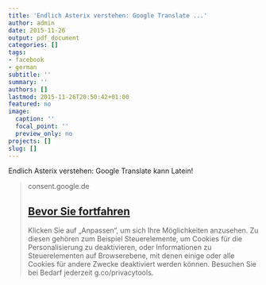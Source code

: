 ```yaml
---
title: 'Endlich Asterix verstehen: Google Translate ...'
author: admin
date: 2015-11-26
output: pdf_document
categories: []
tags:
- facebook
- german
subtitle: ''
summary: ''
authors: []
lastmod: 2015-11-26T20:50:42+01:00
featured: no
image:
  caption: ''
  focal_point: ''
  preview_only: no
projects: []
slug: []
---
```

Endlich Asterix verstehen: Google Translate kann Latein!
> consent.google.de
> ## [Bevor Sie fortfahren](https://translate.google.de/?ie=UTF-8&hl=de&client=tw-ob#la/de/Alea%20iacta%20est)
>
>Klicken Sie auf „Anpassen“, um sich Ihre Möglichkeiten anzusehen. Zu diesen gehören zum Beispiel Steuerelemente, um Cookies für die Personalisierung zu deaktivieren, oder Informationen zu Steuerelementen auf Browserebene, mit denen einige oder alle Cookies für andere Zwecke deaktiviert werden können.  Besuchen Sie bei Bedarf jederzeit g.co/privacytools.

